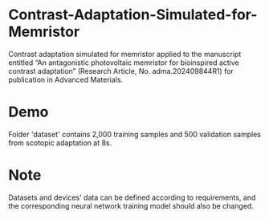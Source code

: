 # Contrast-Adaptation-Simulated-for-Memristor
Contrast adaptation simulated for memristor applied to the manuscript entitled “An antagonistic photovoltaic memristor for bioinspired active contrast adaptation” (Research Article, No. adma.202409844R1) for publication in Advanced Materials.

# Demo
Folder 'dataset' contains 2,000 training samples and 500 validation samples from scotopic adaptation at 8s.

# Note
Datasets and devices' data can be defined according to requirements, and the corresponding neural network training model should also be changed.
